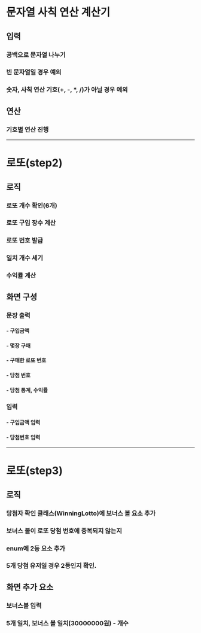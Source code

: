 # 문자열 사칙 연산 계산기
## 입력
### 공백으로 문자열 나누기
### 빈 문자열일 경우 예외
### 숫자, 사칙 연산 기호(+, -, *, /)가 아닐 경우 예외
## 연산
### 기호별 연산 진행

---

# 로또(step2)
## 로직
### 로또 개수 확인(6개)
### 로또 구입 장수 계산
### 로또 번호 발급
### 일치 개수 세기
### 수익률 계산

## 화면 구성
### 문장 출력
#### - 구입금액
#### - 몇장 구매
#### - 구매한 로또 번호
#### - 당첨 번호
#### - 당첨 통계, 수익률
### 입력
#### - 구입금액 입력
#### - 당첨번호 입력

---

# 로또(step3)
## 로직
### 당첨자 확인 클래스(WinningLotto)에 보너스 볼 요소 추가
### 보너스 볼이 로또 당첨 번호에 중복되지 않는지
### enum에 2등 요소 추가
### 5개 당첨 유저일 경우 2등인지 확인.
## 화면 추가 요소
### 보너스볼 입력
### 5개 일치, 보너스 볼 일치(30000000원) - 개수
